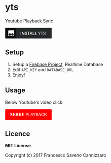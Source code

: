 # yts
Youtube Playback Sync

[![](art/install.png)](https://raw.githubusercontent.com/fcannizzaro/yts/master/yts.user.js)

## Setup
1. Setup a [Firebase Project](https://console.firebase.google.com), Realtime Database
2. Edit `API_KEY` and `DATABASE_URL`
3. Enjoy!

## Usage
Below Youtube's video click:

[![](art/yts.png)]()

## Licence
**MIT License**

Copyright (c) 2017 Francesco Saverio Cannizzaro

 
